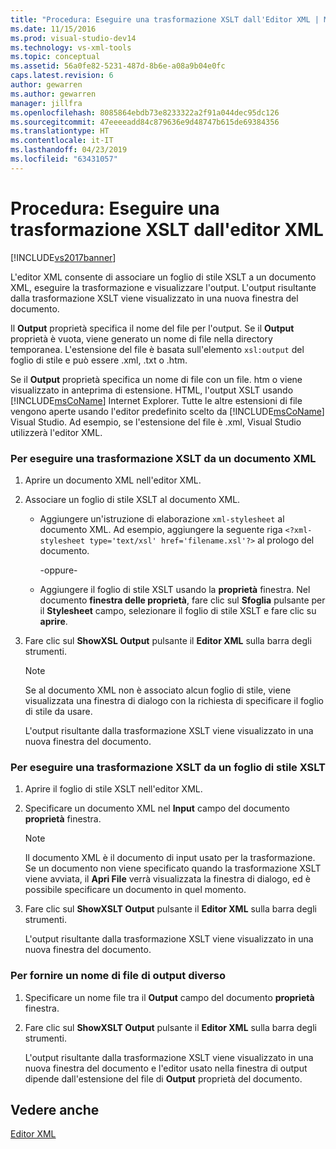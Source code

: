 ```yaml
---
title: "Procedura: Eseguire una trasformazione XSLT dall'Editor XML | Microsoft Docs"
ms.date: 11/15/2016
ms.prod: visual-studio-dev14
ms.technology: vs-xml-tools
ms.topic: conceptual
ms.assetid: 56a0fe82-5231-487d-8b6e-a08a9b04e0fc
caps.latest.revision: 6
author: gewarren
ms.author: gewarren
manager: jillfra
ms.openlocfilehash: 8085864ebdb73e8233322a2f91a044dec95dc126
ms.sourcegitcommit: 47eeeeadd84c879636e9d48747b615de69384356
ms.translationtype: HT
ms.contentlocale: it-IT
ms.lasthandoff: 04/23/2019
ms.locfileid: "63431057"
---
```

# <a name="how-to-execute-an-xslt-transformation-from-the-xml-editor"></a>Procedura: Eseguire una trasformazione XSLT dall'editor XML
[!INCLUDE[vs2017banner](../includes/vs2017banner.md)]

L'editor XML consente di associare un foglio di stile XSLT a un documento XML, eseguire la trasformazione e visualizzare l'output. L'output risultante dalla trasformazione XSLT viene visualizzato in una nuova finestra del documento.  
  
 Il **Output** proprietà specifica il nome del file per l'output. Se il **Output** proprietà è vuota, viene generato un nome di file nella directory temporanea. L'estensione del file è basata sull'elemento `xsl:output` del foglio di stile e può essere .xml, .txt o .htm.  
  
 Se il **Output** proprietà specifica un nome di file con un file. htm o viene visualizzato in anteprima di estensione. HTML, l'output XSLT usando [!INCLUDE[msCoName](../includes/msconame-md.md)] Internet Explorer. Tutte le altre estensioni di file vengono aperte usando l'editor predefinito scelto da [!INCLUDE[msCoName](../includes/msconame-md.md)] Visual Studio. Ad esempio, se l'estensione del file è .xml, Visual Studio utilizzerà l'editor XML.  
  
### <a name="to-execute-an-xslt-transformation-from-an-xml-document"></a>Per eseguire una trasformazione XSLT da un documento XML  
  
1. Aprire un documento XML nell'editor XML.  
  
2. Associare un foglio di stile XSLT al documento XML.  
  
    - Aggiungere un'istruzione di elaborazione `xml-stylesheet` al documento XML. Ad esempio, aggiungere la seguente riga `<?xml-stylesheet type='text/xsl' href='filename.xsl'?>` al prologo del documento.  
  
         -oppure-  
  
    - Aggiungere il foglio di stile XSLT usando la **proprietà** finestra. Nel documento **finestra delle proprietà**, fare clic sul **Sfoglia** pulsante per il **Stylesheet** campo, selezionare il foglio di stile XSLT e fare clic su **aprire**.  
  
3. Fare clic sul **ShowXSL Output** pulsante il **Editor XML** sulla barra degli strumenti.  
  
    > [!NOTE]
    > Se al documento XML non è associato alcun foglio di stile, viene visualizzata una finestra di dialogo con la richiesta di specificare il foglio di stile da usare.  
    >   
    >  L'output risultante dalla trasformazione XSLT viene visualizzato in una nuova finestra del documento.  
  
### <a name="to-execute-an-xslt-transformation-from-an-xslt-style-sheet"></a>Per eseguire una trasformazione XSLT da un foglio di stile XSLT  
  
1. Aprire il foglio di stile XSLT nell'editor XML.  
  
2. Specificare un documento XML nel **Input** campo del documento **proprietà** finestra.  
  
    > [!NOTE]
    > Il documento XML è il documento di input usato per la trasformazione. Se un documento non viene specificato quando la trasformazione XSLT viene avviata, il **Apri File** verrà visualizzata la finestra di dialogo, ed è possibile specificare un documento in quel momento.  
  
3. Fare clic sul **ShowXSLT Output** pulsante il **Editor XML** sulla barra degli strumenti.  
  
     L'output risultante dalla trasformazione XSLT viene visualizzato in una nuova finestra del documento.  
  
### <a name="to-provide-a-different-output-file-name"></a>Per fornire un nome di file di output diverso  
  
1. Specificare un nome file tra il **Output** campo del documento **proprietà** finestra.  
  
2. Fare clic sul **ShowXSLT Output** pulsante il **Editor XML** sulla barra degli strumenti.  
  
     L'output risultante dalla trasformazione XSLT viene visualizzato in una nuova finestra del documento e l'editor usato nella finestra di output dipende dall'estensione del file di **Output** proprietà del documento.  
  
## <a name="see-also"></a>Vedere anche  
 [Editor XML](../xml-tools/xml-editor.md)
